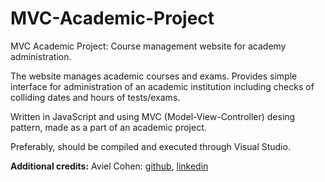 # MVC-Academic-Project
MVC Academic Project: Course management website for academy administration.

The website manages academic courses and exams. Provides simple interface for administration of an academic institution including checks of colliding dates and hours of tests/exams.  

Written in JavaScript and using MVC (Model-View-Controller) desing pattern, made as a part of an academic project.

Preferably, should be compiled and executed through Visual Studio.

**Additional credits:**
Aviel Cohen: 
[github](https://github.com/AvielCo), [linkedin](https://www.linkedin.com/in/aviel-cohen-a5840216b/)


